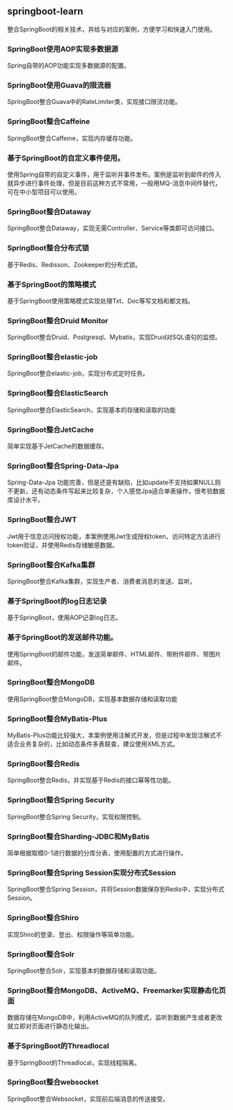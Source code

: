 ## springboot-learn

整合SpringBoot的相关技术，并给与对应的案例，方便学习和快速入门使用。

### SpringBoot使用AOP实现多数据源

Spring自带的AOP功能实现多数据源的配置。

### SpringBoot使用Guava的限流器

SpringBoot整合Guava中的RateLimiter类，实现接口限流功能。

### SpringBoot整合Caffeine

SpringBoot整合Caffeine，实现内存缓存功能。

### 基于SpringBoot的自定义事件使用。

使用Spring自带的自定义事件，用于监听并事件发布。案例是监听到邮件的传入就异步进行事件处理，但是目前这种方式不常用，一般用MQ-消息中间件替代，可在中小型项目可以使用。

### SpringBoot整合Dataway

SpringBoot整合Dataway，实现无需Controller、Service等类即可访问接口。

### SpringBoot整合分布式锁

基于Redis、Redisson、Zookeeper的分布式锁。

### 基于SpringBoot的策略模式

基于SpringBoot使用策略模式实现处理Txt、Doc等写文档和都文档。

### SpringBoot整合Druid Monitor

SpringBoot整合Druid、Postgresql、Mybatis，实现Druid对SQL语句的监控。

### SpringBoot整合elastic-job

SpringBoot整合elastic-job，实现分布式定时任务。

### SpringBoot整合ElasticSearch

SpringBoot整合ElasticSearch，实现基本的存储和读取的功能

### SpringBoot整合JetCache

简单实现基于JetCache的数据缓存。

### SpringBoot整合Spring-Data-Jpa

Spring-Data-Jpa 功能完善，但是还是有缺陷，比如update不支持如果NULL则不更新，还有动态条件写起来比较复杂，个人感觉Jpa适合单表操作，很考验数据库设计水平。

### SpringBoot整合JWT

Jwt用于信息访问授权功能，本案例使用Jwt生成授权token，访问特定方法进行token验证，并使用Redis存储敏感数据。

### SpringBoot整合Kafka集群

SpringBoot整合Kafka集群，实现生产者、消费者消息的发送、监听。

### 基于SpringBoot的log日志记录

基于SpringBoot，使用AOP记录log日志。

### 基于SpringBoot的发送邮件功能。

使用SpringBoot的邮件功能，发送简单邮件、HTML邮件、带附件邮件、带图片邮件。

### SpringBoot整合MongoDB

使用SpringBoot整合MongoDB，实现基本数据存储和读取功能

### SpringBoot整合MyBatis-Plus

MyBatis-Plus功能比较强大，本案例使用注解式开发，但是过程中发现注解式不适合业务复杂的，比如动态条件多表联查，建议使用XML方式。

### SpringBoot整合Redis

SpringBoot整合Redis，并实现基于Redis的接口幂等性功能。

### SpringBoot整合Spring Security

SpringBoot整合Spring Security，实现权限控制。

### SpringBoot整合Sharding-JDBC和MyBatis

简单根据取模0-1进行数据的分库分表，使用配置的方式进行操作。

### SpringBoot整合Spring Session实现分布式Session

SpringBoot整合Spring Session，并将Session数据保存到Redis中，实现分布式Session。

### SpringBoot整合Shiro

实现Shiro的登录、登出、权限操作等简单功能。

### SpringBoot整合Solr

SpringBoot整合Solr，实现基本的数据存储和读取功能。

### SpringBoot整合MongoDB、ActiveMQ、Freemarker实现静态化页面

数据存储在MongoDB中，利用ActiveMQ的队列模式，监听到数据产生或者更改就立即对页面进行静态化输出。

### 基于SpringBoot的Threadlocal

基于SpringBoot的Threadlocal，实现线程隔离。

### SpringBoot整合websocket

SpringBoot整合Websocket，实现前后端消息的传送接受。





